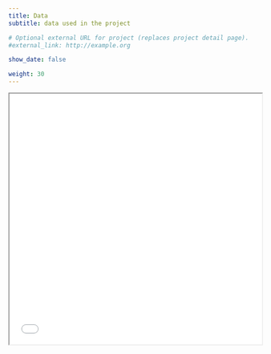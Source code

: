 ```yaml
---
title: Data
subtitle: data used in the project

# Optional external URL for project (replaces project detail page).
#external_link: http://example.org

show_date: false

weight: 30
---
```

<iframe seamless = "" width = "100%", height = "500" class="shortcode-iframe" src="/img/LOTVS_wdgt_for_site.html"></iframe>
